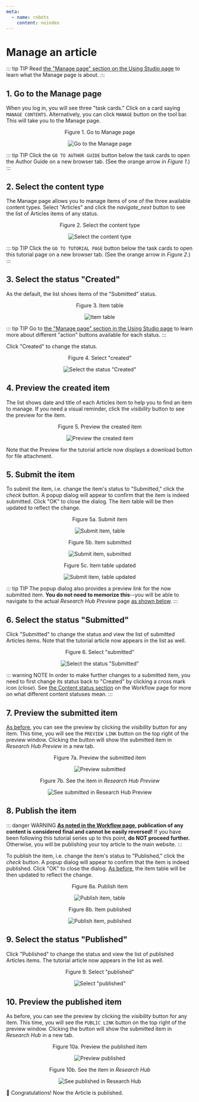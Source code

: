 ```yaml
---
meta:
  - name: robots
    content: noindex
---
```


# Manage an article

<StaffOnly />

::: tip TIP
Read [the "Manage page" section on the Using Studio page](/auth-guide/studio.md#manage-page) to learn what the Manage page is about.
:::

## 1. Go to the Manage page

When you log in, you will see three "task cards." Click on a card saying `MANAGE CONTENTS`. Alternatively, you can click `MANAGE` button on the tool bar. This will take you to the Manage page.

<div style="text-align:center">
<span class="fig-title">Figure 1. Go to Manage page</span>

![Go to the Manage page](/researchhub/docs/assets/img/tutorial-manage1.png)

</div>

::: tip TIP
Click the `GO TO AUTHOR GUIDE` button below the task cards to open the Author Guide on a new browser tab. (See the orange arrow in _Figure 1_.)
:::

## 2. Select the content type

The Manage page allows you to manage items of one of the three available content types. Select "Articles" and click the <i class="material-icons">navigate_next</i> button to see the list of Articles items of any status.

<div style="text-align:center">
<span class="fig-title">Figure 2. Select the content type</span>

![Select the content type](/researchhub/docs/assets/img/tutorial-manage2.png)

</div>

::: tip TIP
Click the `GO TO TUTORIAL PAGE` button below the task cards to open this tutorial page on a new browser tab. (See the orange arrow in _Figure 2_.)
:::

## 3. Select the status "Created"

As the default, the list shows items of the "Submitted" status.

<div style="text-align:center">
<span class="fig-title">Figure 3. Item table</span>

![Item table](/researchhub/docs/assets/img/tutorial-manage3-table.png)

</div>

::: tip TIP
Go to [the "Manage page" section in the Using Studio page](/auth-guide/studio.md#manage-page) to learn more about different "action" buttons available for each status.
:::

Click "Created" to change the status.

<div style="text-align:center">
<span class="fig-title">Figure 4. Select "created"</span>

![Select the status "Created"](/researchhub/docs/assets/img/tutorial-manage3-created.png)

</div>

## 4. Preview the created item

The list shows date and title of each Articles item to help you to find an item to manage. If you need a visual reminder, click the <i class="material-icons">visibility</i> button to see the preview for the item.

<div style="text-align:center">
<span class="fig-title">Figure 5. Preview the created item</span>

![Preview the created item](/researchhub/docs/assets/img/tutorial-manage4.png)

</div>

Note that the Preview for the tutorial article now displays a download button for file attachment.

## 5. Submit the item

To submit the item, i.e. change the item's status to "Submitted," click the <i class="material-icons">check</i> button. A popup dialog will appear to confirm that the item is indeed submitted. Click "OK" to close the dialog. The item table will be then updated to reflect the change.

<div style="text-align:center">
<span class="fig-title">Figure 5a. Submit item</span>

![Submit item, table](/researchhub/docs/assets/img/tutorial-manage5a.png)

</div>

<div style="text-align:center">
<span class="fig-title">Figure 5b. Item submitted</span>

![Submit item, submitted](/researchhub/docs/assets/img/tutorial-manage5b.png)

</div>

<div style="text-align:center">
<span class="fig-title">Figure 5c. Item table updated</span>

![Submit item, table updated](/researchhub/docs/assets/img/tutorial-manage5c.png)

</div>

::: tip TIP
The popup dialog also provides a preview link for the now submitted item. **You do not need to memorize this**--you will be able to navigate to the actual _Research Hub Preview_ page [as shown below](#_7-preview-the-submitted-item).
:::

## 6. Select the status "Submitted"

Click "Submitted" to change the status and view the list of submitted Articles items. Note that the tutorial article now appears in the list as well.

<div style="text-align:center">
<span class="fig-title">Figure 6. Select "submitted"</span>

![Select the status "Submitted"](/researchhub/docs/assets/img/tutorial-manage6.png)

</div>

::: warning NOTE
In order to make further changes to a submitted item, you need to first change its status back to "Created" by clicking a cross mark icon (<i class="material-icons">close</i>). See [the Content status section](../workflow.md#content-status) on the Workflow page for more on what different content statuses mean.
:::

## 7. Preview the submitted item

[As before](#_4-preview-the-created-item), you can see the preview by clicking the <i class="material-icons">visibility</i> button for any item. This time, you will see the `PREVIEW LINK` button on the top right of the preview window. Clicking the button will show the submitted item in _Research Hub Preview_ in a new tab.

<div style="text-align:center">
<span class="fig-title">Figure 7a. Preview the submitted item</span>

![Preview submitted](/researchhub/docs/assets/img/tutorial-manage7a.png)

</div>

<div style="text-align:center">
<span class="fig-title">Figure 7b. See the item in <em>Research Hub Preview</em></span>

![See submitted in Research Hub Preview](/researchhub/docs/assets/img/tutorial-manage7b.png)

</div>

## 8. Publish the item

::: danger WARNING
**[As noted in the Workflow page](#published), publication of any content is considered final and cannot be easily reversed!** If you have been following this tutorial series up to this point, **do NOT proceed further.** Otherwise, you will be publishing your toy article to the main website.
:::

To publish the item, i.e. change the item's status to "Published," click the <i class="material-icons">check</i> button. A popup dialog will appear to confirm that the item is indeed published. Click "OK" to close the dialog. [As before](#_5-submit-the-item), the item table will be then updated to reflect the change.

<div style="text-align:center">
<span class="fig-title">Figure 8a. Publish item</span>

![Publish item, table](/researchhub/docs/assets/img/tutorial-manage8a.png)

</div>

<div style="text-align:center">
<span class="fig-title">Figure 8b. Item published</span>

![Publish item, published](/researchhub/docs/assets/img/tutorial-manage8b.png)

</div>

## 9. Select the status "Published"

Click "Published" to change the status and view the list of published Articles items. The tutorial article now appears in the list as well.

<div style="text-align:center">
<span class="fig-title">Figure 9. Select "published"</span>

![Select "published"](/researchhub/docs/assets/img/tutorial-manage9.png)

</div>

## 10. Preview the published item

As before, you can see the preview by clicking the <i class="material-icons">visibility</i> button for any item. This time, you will see the `PUBLIC LINK` button on the top right of the preview window. Clicking the button will show the submitted item in _Research Hub_ in a new tab.

<div style="text-align:center">
<span class="fig-title">Figure 10a. Preview the published item</span>

![Preview published](/researchhub/docs/assets/img/tutorial-manage10a.png)

</div>

<div style="text-align:center">
<span class="fig-title">Figure 10b. See the item in <em>Research Hub</em></span>

![See published in Research Hub](/researchhub/docs/assets/img/tutorial-manage10b.png)

</div>

:tada: Congratulations! Now the Article is published.

<FundingStatement />
